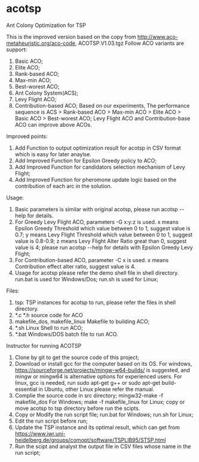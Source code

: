 # acotsp
Ant Colony Optimization for TSP

This is the improved version based on the copy from http://www.aco-metaheuristic.org/aco-code, ACOTSP.V1.03.tgz
Follow ACO variants are support:
1. Basic ACO;
2. Elite ACO;
3. Rank-based ACO;
4. Max-min ACO;
5. Best-worest ACO;
6. Ant Colony System(ACS);
7. Levy Flight ACO;
8. Contribution-based ACO;
Based on our experiments, The performance sequence is ACS > Rank-based ACO > Max-min ACO > Elite ACO > Basic ACO > Best-worest ACO; Levy Flight ACO and Contribution-base ACO can improve above ACOs.

Improved points:
1. Add Function to output optimization result for acotsp in CSV format which is easy for later anaylse.
2. Add Improved Function for Epsilon Greedy policy to ACO;
3. Add Improved Function for candidators selection mechanism of Levy Flight;
4. Add Improved Function for pheromone update logic based on the contribution of each arc in the solution.

Usage:
1. Basic parameters is similar with original acotsp, please run acotsp --help for details.
2. For Greedy Levy Flight ACO, parameters  -G x:y:z is used.
        x means Epsilon Greedy Threshold which value between 0 to 1, suggest value is 0.7; 
        y means Levy Flight Threshold which value between 0 to 1, suggest value is 0.8-0.9; 
	z means Levy Flight Alter Ratio great than 0, suggest value is 4;
	please run acotsp --help for details with Epsilon Greedy Levy Flight;
3. For Contribution-based ACO, parameter -C x is used.
    x means Contribution effect alter ratio, suggest value is 4.
4. Usage for acotsp please refer the demo shell file in shell directory.
   run.bat is used for Windows/Dos;
   run.sh is used for Linux;

Files:
1. tsp: TSP instances for acotsp to run, please refer the files in shell directory.
2. *.c *.h source code for ACO
3. makefile_dos, makefile_linux Makefile to building ACO;
4. *.sh Linux Shell to run ACO;
5. *.bat Windows/DOS batch file to run ACO.

Instructor for running ACOTSP
1. Clone by git to get the source code of this project;
2. Download or install gcc for the computer based on its OS.
   For windows, https://sourceforge.net/projects/mingw-w64-builds/ is suggested, and mingw or mingw64 is alternative options for experienced users.
   For linux, gcc is needed, run sudo apt-get g++ or sudo apt-get build-essential in Ubuntu, other Linux please refer the manual.
3. Complie the source code in src directory;
   mingw32-make -f makefile_dos For Windows;
   make -f makefile_linux for Linux;
   copy or move acotsp to tsp directory before run the scipts.
4. Copy or Modify the run script file;
   run.bat for Windows; run.sh for Linux;
5. Edit the run script before run;
6. Update the TSP instance and its optimal result, which can get from https://www.iwr.uni-heidelberg.de/groups/comopt/software/TSPLIB95/STSP.html
7. Run the scipt and analyst the output file in CSV files whose name in the run script;
